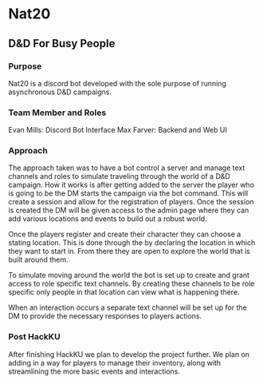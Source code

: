 # Nat20
## D&D For Busy People

### Purpose
Nat20 is a discord bot developed with the sole purpose of running asynchronous D&D campaigns.

### Team Member and Roles
Evan Mills: Discord Bot Interface
Max Farver: Backend and Web UI

### Approach
The approach taken was to have a bot control a server and manage text channels and roles to simulate traveling through the
world of a D&D campaign. How it works is after getting added to the server the player who is going to be the DM starts the 
campaign via the bot command. This will create a session and allow for the registration of players. Once the session is created
the DM will be given access to the admin page where they can add various locations and events to build out a robust world. 

Once the players register and create their character they can choose a stating location. This is done through the by declaring
the location in which they want to start in. From there they are open to explore the world that is built around them. 

To simulate moving around the world the bot is set up to create and grant access to role specific text channels. By creating 
these channels to be role specific only people in that location can view what is happening there. 

When an interaction occurs a separate text channel will be set up for the DM to provide the necessary responses to players
actions.

### Post HackKU
After finishing HackKU we plan to develop the project further. We plan on adding in a way for players to manage their inventory,
along with streamlining the more basic events and interactions.
